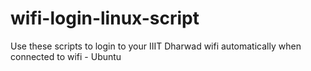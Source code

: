 # wifi-login-linux-script
Use these scripts to login to your IIIT Dharwad wifi automatically when connected to wifi - Ubuntu
